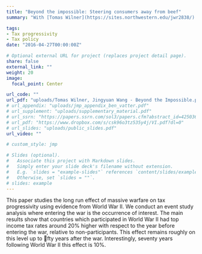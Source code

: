 ```yaml
---
title: "Beyond the impossible: Steering consumers away from beef"
summary: "With [Tomas Wilner](https://sites.northwestern.edu/jwr2838/) \n\n We study the long-term effect of warfare on tax progressivity."

tags:
- Tax progressivity
- Tax policy
date: "2016-04-27T00:00:00Z"

# Optional external URL for project (replaces project detail page).
share: false
external_link: ""
weight: 20
image:
  focal_point: Center

url_code: ""
url_pdf: "uploads/Tomas Wilner, Jingyuan Wang - Beyond the Impossible.pdf"
# url_appendix: "uploads/jmp_appendix_ben_vatter.pdf"
# url_supplement: "uploads/supplementary_material.pdf"
# url_ssrn: "https://papers.ssrn.com/sol3/papers.cfm?abstract_id=4250361"
# url_pdf: "https://www.dropbox.com/s/csk96o3tz535y4j/VI.pdf?dl=0"
# url_slides: "uploads/public_slides.pdf"
url_video: ""

# custom_style: jmp

# Slides (optional).
#   Associate this project with Markdown slides.
#   Simply enter your slide deck's filename without extension.
#   E.g. `slides = "example-slides"` references `content/slides/example-slides.md`.
#   Otherwise, set `slides = ""`.
# slides: example
---
```


This paper studies the long run effect of massive warfare on tax progressivity using evidence from World War II. We conduct an event study analysis where entering the war is the occurrence of interest. The main results show that countries which participated in World War II had top income tax rates around 20% higher with respect to the year before entering the war, relative to non-participants. This effect remains roughly on this level up to fty years after the war. Interestingly, seventy years following World War II this effect is 10%.
